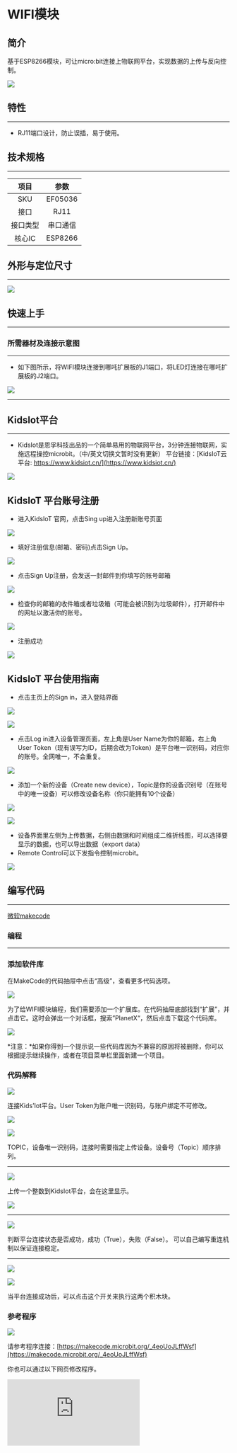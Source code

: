 ﻿# WIFI模块

## 简介
基于ESP8266模块，可让micro:bit连接上物联网平台，实现数据的上传与反向控制。

![](https://wiki-media-ef.oss-cn-hongkong.aliyuncs.com/docs/microbit/sensor/planet-x-sensors/images/05043_01.png)

## 特性
---
- RJ11端口设计，防止误插，易于使用。
## 技术规格
---

项目 | 参数
:-: | :-:
SKU|EF05036
接口|RJ11
接口类型|串口通信
核心IC|ESP8266






## 外形与定位尺寸
---


![](https://wiki-media-ef.oss-cn-hongkong.aliyuncs.com/docs/microbit/sensor/planet-x-sensors/images/05043_02.png)


## 快速上手
---

### 所需器材及连接示意图
---

- 如下图所示，将WIFI模块连接到哪吒扩展板的J1端口，将LED灯连接在哪吒扩展板的J2端口。


![](https://wiki-media-ef.oss-cn-hongkong.aliyuncs.com/docs/microbit/sensor/planet-x-sensors/images/05043_03.png)

---



## KidsIot平台
---
- KidsIot是恩孚科技出品的一个简单易用的物联网平台，3分钟连接物联网，实施远程操控microbit。（中/英文切换文暂时没有更新）
 平台链接：[KidsIoT云平台: https://www.kidsiot.cn/](https://www.kidsiot.cn/)

![](https://wiki-media-ef.oss-cn-hongkong.aliyuncs.com/docs/microbit/sensor/planet-x-sensors/images/kidsiot_01.jpg)

## KidsIoT 平台账号注册

- 进入KidsIoT 官网，点击Sing up进入注册新账号页面

![](https://wiki-media-ef.oss-cn-hongkong.aliyuncs.com/docs/microbit/sensor/planet-x-sensors/images/kidsiot_02.jpg)

- 填好注册信息(邮箱、密码)点击Sign Up。

![](https://wiki-media-ef.oss-cn-hongkong.aliyuncs.com/docs/microbit/sensor/planet-x-sensors/images/kidsiot_03.jpg)

- 点击Sign Up注册，会发送一封邮件到你填写的账号邮箱

![](https://wiki-media-ef.oss-cn-hongkong.aliyuncs.com/docs/microbit/sensor/planet-x-sensors/images/kidsiot_04.jpg)

- 检查你的邮箱的收件箱或者垃圾箱（可能会被识别为垃圾邮件），打开邮件中的网址以激活你的账号。

![](https://wiki-media-ef.oss-cn-hongkong.aliyuncs.com/docs/microbit/sensor/planet-x-sensors/images/kidsiot_05.jpg)

- 注册成功

![](https://wiki-media-ef.oss-cn-hongkong.aliyuncs.com/docs/microbit/sensor/planet-x-sensors/images/kidsiot_06.jpg)


## KidsIoT 平台使用指南

- 点击主页上的Sign in，进入登陆界面

![](https://wiki-media-ef.oss-cn-hongkong.aliyuncs.com/docs/microbit/sensor/planet-x-sensors/images/kidsiot_07.jpg)

![](https://wiki-media-ef.oss-cn-hongkong.aliyuncs.com/docs/microbit/sensor/planet-x-sensors/images/kidsiot_08.jpg)

- 点击Log in进入设备管理页面，左上角是User Name为你的邮箱，右上角User Token（现有误写为ID，后期会改为Token）是平台唯一识别码，对应你的账号。全网唯一，不会重复。

![](https://wiki-media-ef.oss-cn-hongkong.aliyuncs.com/docs/microbit/sensor/planet-x-sensors/images/kidsiot_09.jpg)

- 添加一个新的设备（Create new device），Topic是你的设备识别号（在账号中的唯一设备）可以修改设备名称（你只能拥有10个设备）


![](https://wiki-media-ef.oss-cn-hongkong.aliyuncs.com/docs/microbit/sensor/planet-x-sensors/images/kidsiot_10.jpg)

![](https://wiki-media-ef.oss-cn-hongkong.aliyuncs.com/docs/microbit/sensor/planet-x-sensors/images/kidsiot_11.jpg)


- 设备界面里左侧为上传数据，右侧由数据和时间组成二维折线图，可以选择要显示的数据，也可以导出数据（export data）
- Remote Control可以下发指令控制microbit。

![](https://wiki-media-ef.oss-cn-hongkong.aliyuncs.com/docs/microbit/sensor/planet-x-sensors/images/kidsiot_12.jpg)

## 编写代码
---

[微软makecode](https://makecode.microbit.org/#)

### 编程
---
### 添加软件库
在MakeCode的代码抽屉中点击“高级”，查看更多代码选项。

![](https://wiki-media-ef.oss-cn-hongkong.aliyuncs.com/docs/microbit/sensor/planet-x-sensors/images/05001_04.png)

为了给WIFI模块编程，我们需要添加一个扩展库。在代码抽屉底部找到“扩展”，并点击它。这时会弹出一个对话框，搜索”PlanetX“，然后点击下载这个代码库。

![](https://wiki-media-ef.oss-cn-hongkong.aliyuncs.com/docs/microbit/sensor/planet-x-sensors/images/05001_05.png)

*注意：*如果你得到一个提示说一些代码库因为不兼容的原因将被删除，你可以根据提示继续操作，或者在项目菜单栏里面新建一个项目。

### 代码解释

![](https://wiki-media-ef.oss-cn-hongkong.aliyuncs.com/docs/microbit/sensor/planet-x-sensors/images/kidsiot_14.jpg)

连接Kids’Iot平台。User Token为账户唯一识别码，与账户绑定不可修改。

![](https://wiki-media-ef.oss-cn-hongkong.aliyuncs.com/docs/microbit/sensor/planet-x-sensors/images/kidsiot_15.jpg)

![](https://wiki-media-ef.oss-cn-hongkong.aliyuncs.com/docs/microbit/sensor/planet-x-sensors/images/kidsiot_16.jpg)


 TOPIC，设备唯一识别码，连接时需要指定上传设备。设备号（Topic）顺序排列。

- - - - -

![](https://wiki-media-ef.oss-cn-hongkong.aliyuncs.com/docs/microbit/sensor/planet-x-sensors/images/kidsiot_17.jpg)

上传一个整数到KidsIot平台，会在这里显示。

![](https://wiki-media-ef.oss-cn-hongkong.aliyuncs.com/docs/microbit/sensor/planet-x-sensors/images/kidsiot_18.jpg)
- - - - -

![](https://wiki-media-ef.oss-cn-hongkong.aliyuncs.com/docs/microbit/sensor/planet-x-sensors/images/kidsiot_19.jpg)

判断平台连接状态是否成功，成功（True），失败（False）。
可以自己编写重连机制以保证连接稳定。
- - - - -

![](https://wiki-media-ef.oss-cn-hongkong.aliyuncs.com/docs/microbit/sensor/planet-x-sensors/images/kidsiot_20.jpg)

![](https://wiki-media-ef.oss-cn-hongkong.aliyuncs.com/docs/microbit/sensor/planet-x-sensors/images/kidsiot_21.jpg)

当平台连接成功后，可以点击这个开关来执行这两个积木块。

### 参考程序

![](https://wiki-media-ef.oss-cn-hongkong.aliyuncs.com/docs/microbit/sensor/planet-x-sensors/images/05043_06.png)

请参考程序连接：[https://makecode.microbit.org/_4eoUoJLffWsf](https://makecode.microbit.org/_4eoUoJLffWsf)

你也可以通过以下网页修改程序。
<div
    style={{
        position: 'relative',
        paddingBottom: '60%',
        overflow: 'hidden',
    }}
>
    <iframe
        src="https://makecode.microbit.org/_4eoUoJLffWsf"
        frameborder="0"
        sandbox="allow-popups allow-forms allow-scripts allow-same-origin"
        style={{
            position: 'absolute',
            width: '100%',
            height: '100%',
        }}
    />
</div>

### 现象
---
- 当开机时连接WIFI
- 循环判断是否连接WIFI，如果连接显示颗大心，如果未连接就继续连接。
- 循环判断kidsIot平台是否连接，如果连接显示一颗小心，如果未连接就继续连接。
- 循环判断如果KidsIot连接成功则上传一个数据“从0至10之间选取随机数”到平台
- 如果平台开关打开点亮LED灯
- 如果平台开关关闭熄灭LED灯
